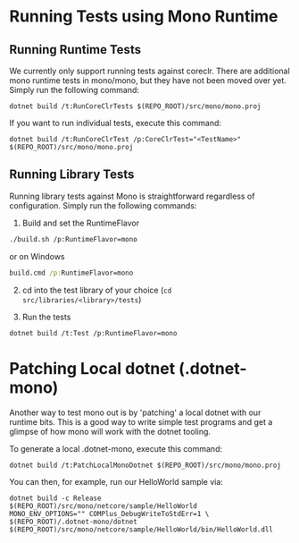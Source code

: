 # Running Tests using Mono Runtime

## Running Runtime Tests
We currently only support running tests against coreclr.  There are additional mono runtime tests in mono/mono, but they 
have not been moved over yet. Simply run the following command:

``` 
dotnet build /t:RunCoreClrTests $(REPO_ROOT)/src/mono/mono.proj
```

If you want to run individual tests, execute this command:

```
dotnet build /t:RunCoreClrTest /p:CoreClrTest="<TestName>" $(REPO_ROOT)/src/mono/mono.proj
```

## Running Library Tests
Running library tests against Mono is straightforward regardless of configuration.  Simply run the following commands:

1. Build and set the RuntimeFlavor

```bash
./build.sh /p:RuntimeFlavor=mono
```
or on Windows
```bat
build.cmd /p:RuntimeFlavor=mono
```

2. cd into the test library of your choice (`cd src/libraries/<library>/tests`)

3. Run the tests

```
dotnet build /t:Test /p:RuntimeFlavor=mono
```

# Patching Local dotnet (.dotnet-mono)
Another way to test mono out is by 'patching' a local dotnet with our runtime bits.  This is a good way to write simple 
test programs and get a glimpse of how mono will work with the dotnet tooling.  

To generate a local .dotnet-mono, execute this command:

```
dotnet build /t:PatchLocalMonoDotnet $(REPO_ROOT)/src/mono/mono.proj
```

You can then, for example, run our HelloWorld sample via:

```
dotnet build -c Release $(REPO_ROOT)/src/mono/netcore/sample/HelloWorld
MONO_ENV_OPTIONS="" COMPlus_DebugWriteToStdErr=1 \
$(REPO_ROOT)/.dotnet-mono/dotnet $(REPO_ROOT)/src/mono/netcore/sample/HelloWorld/bin/HelloWorld.dll
```